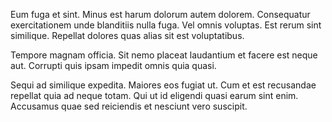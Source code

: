 Eum fuga et sint. Minus est harum dolorum autem dolorem. Consequatur exercitationem unde blanditiis nulla fuga. Vel omnis voluptas. Est rerum sint similique. Repellat dolores quas alias sit est voluptatibus.
 Tempore magnam officia. Sit nemo placeat laudantium et facere est neque aut. Corrupti quis ipsam impedit omnis quia quasi.
 Sequi ad similique expedita. Maiores eos fugiat ut. Cum et est recusandae repellat quia ad neque totam. Qui ut id eligendi quasi earum sint enim. Accusamus quae sed reiciendis et nesciunt vero suscipit.